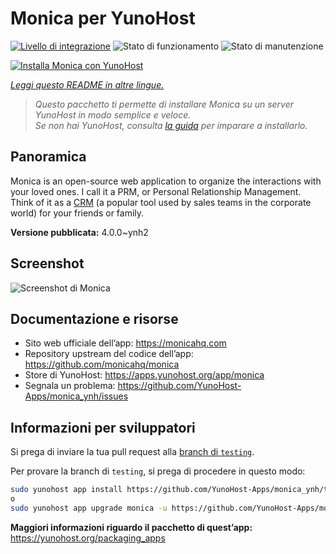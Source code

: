 <!--
N.B.: Questo README è stato automaticamente generato da <https://github.com/YunoHost/apps/tree/master/tools/readme_generator>
NON DEVE essere modificato manualmente.
-->

# Monica per YunoHost

[![Livello di integrazione](https://dash.yunohost.org/integration/monica.svg)](https://dash.yunohost.org/appci/app/monica) ![Stato di funzionamento](https://ci-apps.yunohost.org/ci/badges/monica.status.svg) ![Stato di manutenzione](https://ci-apps.yunohost.org/ci/badges/monica.maintain.svg)

[![Installa Monica con YunoHost](https://install-app.yunohost.org/install-with-yunohost.svg)](https://install-app.yunohost.org/?app=monica)

*[Leggi questo README in altre lingue.](./ALL_README.md)*

> *Questo pacchetto ti permette di installare Monica su un server YunoHost in modo semplice e veloce.*  
> *Se non hai YunoHost, consulta [la guida](https://yunohost.org/install) per imparare a installarlo.*

## Panoramica

Monica is an open-source web application to organize the interactions with your loved ones. I call it a PRM, or Personal Relationship Management. Think of it as a [CRM](https://en.wikipedia.org/wiki/Customer_relationship_management) (a popular tool used by sales teams in the corporate world) for your friends or family.


**Versione pubblicata:** 4.0.0~ynh2

## Screenshot

![Screenshot di Monica](./doc/screenshots/main-app.png)

## Documentazione e risorse

- Sito web ufficiale dell’app: <https://monicahq.com>
- Repository upstream del codice dell’app: <https://github.com/monicahq/monica>
- Store di YunoHost: <https://apps.yunohost.org/app/monica>
- Segnala un problema: <https://github.com/YunoHost-Apps/monica_ynh/issues>

## Informazioni per sviluppatori

Si prega di inviare la tua pull request alla [branch di `testing`](https://github.com/YunoHost-Apps/monica_ynh/tree/testing).

Per provare la branch di `testing`, si prega di procedere in questo modo:

```bash
sudo yunohost app install https://github.com/YunoHost-Apps/monica_ynh/tree/testing --debug
o
sudo yunohost app upgrade monica -u https://github.com/YunoHost-Apps/monica_ynh/tree/testing --debug
```

**Maggiori informazioni riguardo il pacchetto di quest’app:** <https://yunohost.org/packaging_apps>
